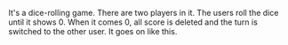 It's a dice-rolling game. There are two players in it. The users roll the dice until it shows 0. When it comes 0, all score is deleted and the turn is switched to the other user. It goes on like this.

